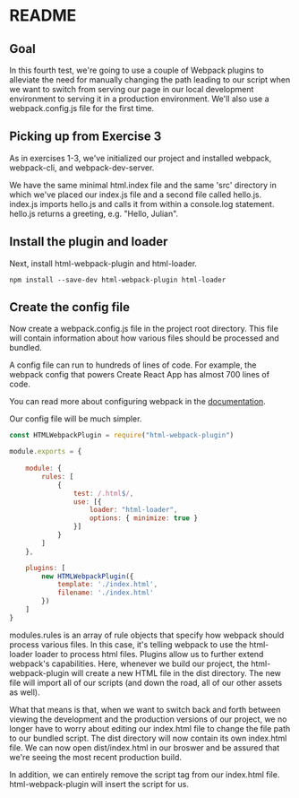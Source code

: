 # README

## Goal

In this fourth test, we're going to use a couple of Webpack plugins to alleviate the need for manually changing the path leading to our script when we want to switch from serving our page in our local development environment to serving it in a production environment. We'll also use a webpack.config.js file for the first time.

## Picking up from Exercise 3

As in exercises 1-3, we've initialized our project and installed webpack, webpack-cli, and webpack-dev-server. 

We have the same minimal html.index file and the same 'src' directory in which we've placed our index.js file and a second file called hello.js. index.js imports hello.js and calls it from within a console.log statement. hello.js returns a greeting, e.g. "Hello, Julian". 

## Install the plugin and loader

Next, install html-webpack-plugin and html-loader.

```
npm install --save-dev html-webpack-plugin html-loader
```

## Create the config file

Now create a webpack.config.js file in the project root directory. This file will contain information about how various files should be processed and bundled.

A config file can run to hundreds of lines of code. For example, the webpack config that powers Create React App has almost 700 lines of code.

You can read more about configuring webpack in the [documentation](https://webpack.js.org/concepts/configuration).

Our config file will be much simpler.

```js
const HTMLWebpackPlugin = require("html-webpack-plugin")

module.exports = {
    
    module: {
        rules: [         
            {
                test: /.html$/,
                use: [{
                    loader: "html-loader",
                    options: { minimize: true }
                }]
            }
        ]
    },

    plugins: [
        new HTMLWebpackPlugin({
            template: './index.html',
            filename: './index.html'
        })
    ]
}
```

modules.rules is an array of rule objects that specify how webpack should process various files. In this case, it's telling webpack to use the html-loader loader to process html files. Plugins allow us to further extend webpack's capabilities. Here, whenever we build our project, the html-webpack-plugin will create a new HTML file in the dist directory. The new file will import all of our scripts (and down the road, all of our other assets as well). 

What that means is that, when we want to switch back and forth between viewing the development and the production versions of our project, we no longer have to worry about editing our index.html file to change the file path to our bundled script. The dist directory will now contain its own index.html file. We can now open dist/index.html in our broswer and be assured that we're seeing the most recent production build.

In addition, we can entirely remove the script tag from our index.html file. html-webpack-plugin will insert the script for us.

